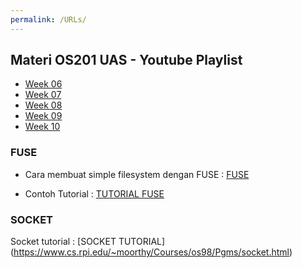 ```yaml
---
permalink: /URLs/
---
```


## Materi OS201 UAS - Youtube Playlist
- [Week 06](https://www.youtube.com/playlist?list=PLwaskZn3rUGvTfUHu3lhkYY4tOSy6amhz)
- [Week 07](https://www.youtube.com/playlist?list=PLwaskZn3rUGs-qFoOrMM3cfvH57giC0MJ)
- [Week 08](https://www.youtube.com/playlist?list=PLwaskZn3rUGtcRKqAPWveOj97EC7lkawh)
- [Week 09](https://www.youtube.com/playlist?list=PLwaskZn3rUGvfnulNFPLXxHh_r6CfDZD4)
- [Week 10](https://www.youtube.com/playlist?list=PLwaskZn3rUGtRQcNL_JszJDMzD5YBp6Wz)

### FUSE 
- Cara membuat simple filesystem dengan FUSE : [FUSE](https://maastaar.net/fuse/linux/filesystem/c/2016/05/21/writing-a-simple-filesystem-using-fuse/)

- Contoh Tutorial : [TUTORIAL FUSE](https://www.cs.nmsu.edu/~pfeiffer/fuse-tutorial/html/running.html)

### SOCKET 
Socket tutorial : [SOCKET TUTORIAL] (https://www.cs.rpi.edu/~moorthy/Courses/os98/Pgms/socket.html)

